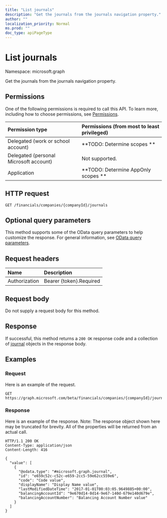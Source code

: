 ```yaml
---
title: "List journals"
description: "Get the journals from the journals navigation property."
author: ""
localization_priority: Normal
ms.prod: ""
doc_type: apiPageType
---
```


# List journals

Namespace: microsoft.graph

Get the journals from the journals navigation property.

## Permissions
One of the following permissions is required to call this API. To learn more, including how to choose permissions, see [Permissions](/concepts/permissions-reference.md).

|Permission type|Permissions (from most to least privileged)|
|:---|:---|
|Delegated (work or school account)|**TODO: Determine scopes **|
|Delegated (personal Microsoft account)|Not supported.|
|Application|**TODO: Determine AppOnly scopes **|

## HTTP request
<!-- {
  "blockType": "ignored"
}
-->
``` http
GET /financials/companies/{companyId}/journals
```

## Optional query parameters
This method supports some of the OData query parameters to help customize the response. For general information, see [OData query parameters](/graph/query-parameters).

## Request headers
|Name|Description|
|:---|:---|
|Authorization|Bearer {token}.Required|

## Request body
Do not supply a request body for this method.

## Response
If successful, this method returns a `200 OK` response code and a collection of [journal](../resources/journal.md) objects in the response body.

## Examples

### Request
Here is an example of the request.
<!-- {
  "blockType": "request",
  "name": "get_journal"
}
-->
``` http
GET https://graph.microsoft.com/beta/financials/companies/{companyId}/journals
```

### Response
Here is an example of the response. Note: The response object shown here may be truncated for brevity. All of the properties will be returned from an actual call.
<!-- {
  "blockType": "response",
  "truncated": true,
  "@odata.type": "collection(microsoft.graph.journal)"
}
-->
``` http
HTTP/1.1 200 OK
Content-Type: application/json
Content-Length: 416

{
  "value": [
    {
      "@odata.type": "#microsoft.graph.journal",
      "id": "e659c52c-c52c-e659-2cc5-59e62cc559e6",
      "code": "Code value",
      "displayName": "Display Name value",
      "lastModifiedDateTime": "2017-01-01T00:03:05.9649885+00:00",
      "balancingAccountId": "9e670d14-0d14-9e67-140d-679e140d679e",
      "balancingAccountNumber": "Balancing Account Number value"
    }
  ]
}
```

